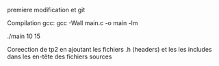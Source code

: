 premiere modification et git

Compilation gcc: 
gcc -Wall main.c -o main -lm

./main 10 15

Coreection de tp2 en ajoutant les fichiers .h (headers) et les les includes dans les en-tête des fichiers sources 

